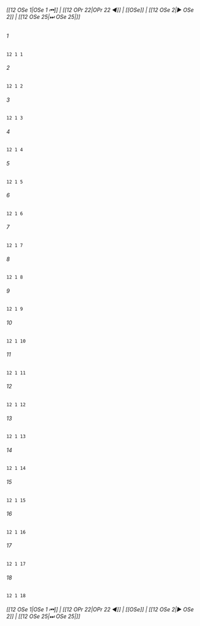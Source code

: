
###### [[12 OSe 1|OSe 1 ⏮]] | [[12 OPr 22|OPr 22 ◀]] | [[OSe]] | [[12 OSe 2|▶ OSe 2]] | [[12 OSe 25|⏭ OSe 25|]]

###### 1
``` verse
12 1 1 
```
###### 2
``` verse
12 1 2 
```
###### 3
``` verse
12 1 3 
```
###### 4
``` verse
12 1 4 
```
###### 5
``` verse
12 1 5 
```
###### 6
``` verse
12 1 6 
```
###### 7
``` verse
12 1 7 
```
###### 8
``` verse
12 1 8 
```
###### 9
``` verse
12 1 9 
```
###### 10
``` verse
12 1 10 
```
###### 11
``` verse
12 1 11 
```
###### 12
``` verse
12 1 12 
```
###### 13
``` verse
12 1 13 
```
###### 14
``` verse
12 1 14 
```
###### 15
``` verse
12 1 15 
```
###### 16
``` verse
12 1 16 
```
###### 17
``` verse
12 1 17 
```
###### 18
``` verse
12 1 18 
```

###### [[12 OSe 1|OSe 1 ⏮]] | [[12 OPr 22|OPr 22 ◀]] | [[OSe]] | [[12 OSe 2|▶ OSe 2]] | [[12 OSe 25|⏭ OSe 25|]]


